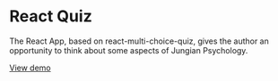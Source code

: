 # React Quiz

The React App, based on react-multi-choice-quiz, gives the author an opportunity to think about some aspects of Jungian Psychology.

[View demo](https://cmirnow.github.io/schizophrenia-stalking)



